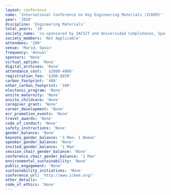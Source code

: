 ```yaml
---
layout: conference 
name: 'International Conference on Key Engineering Materials (ICKEM)'
year: '2020'
discipline: 'Engineering Materials'
total_years: '10'
society_name: 'co-sponsored by IACSIT and Universidad Complutense, Spain'
society_members: 'Not Applicable'
attendees: '200'
venue: 'Marid, Spain'
frequency: 'Annual'
sponsors: 'None'
virtual_option: 'None'
digital_archives: 'None'
attendance_cost: ' $2000-4000'
registration_fee: '$200-$650'
carbon_footprint: '400'
other_carbon_footprint: '100'
electonic_program: 'None'
onsite_maternity: 'None'
onsite_childcare: 'None'
caregiver_grant: 'None'
career_development: 'None'
ecr_promotion_events: 'None'
travel_awards: 'None'
code_of_conduct: 'None'
safety_instructions: 'None'
gender_balance: 'None'
keynote_gender_balance: '3 Men: 1 Woman'
speaker_gender_balance: 'None'
invited_gender_balance: '1 Man'
session_chair_gender_balance: 'None'
conference_chair_gender_balance: '1 Man'
environmental_sustainability: 'None'
public_engagement: 'None'
sustainability_initiatives: 'None'
conference_url: 'http://www.ickem.org/'
other_details: ''
code_of_ethics: 'None'
---
```

